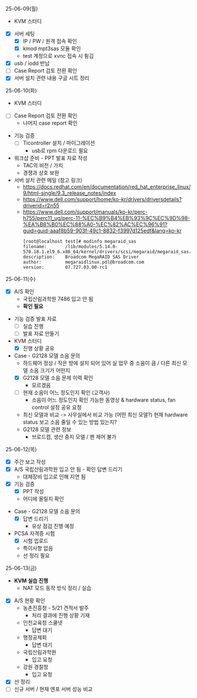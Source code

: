 25-06-09(월)
- KVM 스터디
- [x] 서버 세팅
	- [x] IP / PW / 원격 접속 확인
	- [x] kmod mpt3sas 모듈 확인
	- test 계정으로 xvnc 접속 시 튕김
- [x] usb / iodd 반납
- [ ] Case Report 검토 전환 확인
- [x] 서버 설치 관련 내용 구글 시트 정리

25-06-10(화)
- KVM 스터디
- [ ] Case Report 검토 전환 확인
	- 나머지 case report 확인
- 기능 검증
	- [ ] Ticontroller 설치 / 마이그레이션
		- usb로 rpm 다운로드 필요
-  워크샵 준비 - PPT 발표 자료 작성
	- TAC의 비전 / 가치
	- 경쟁과 상호 보완
- 서버 설치 관련 메일 (참고 링크)
	- https://docs.redhat.com/en/documentation/red_hat_enterprise_linux/9/html-single/9.3_release_notes/index
	- https://www.dell.com/support/home/ko-kr/drivers/driversdetails?driverid=r2n55
	- https://www.dell.com/support/manuals/ko-kr/perc-h755/perc11_ug/perc-11-%EC%B9%B4%EB%93%9C%EC%9D%98-%EA%B8%B0%EC%88%A0-%EC%82%AC%EC%96%91?guid=guid-aaaf8b59-903f-49c1-8832-f3997d125edf&lang=ko-kr
		```
		[root@localhost test]# modinfo megaraid_sas
		filename:       /lib/modules/5.14.0-570.18.1.el9_6.x86_64/kernel/drivers/scsi/megaraid/megaraid_sas.ko.xz
		description:    Broadcom MegaRAID SAS Driver
		author:         megaraidlinux.pdl@broadcom.com
		version:        07.727.03.00-rc1
		```

25-06-11(수)
- [x] A/S 확인
	- 국립산림과학원 7486 입고 안 됨
	- **확인 필요**
- 기능 검증 발표 자료
	- [ ] 실습 진행
	- [ ] 발표 자료 만들기
- KVM 스터디
	- [x] 진행 상황 공유
- Case - G2128 모델 소음 문의
	- 하드웨어 정상 / 작은 방에 설치 되어 있어 실 업무 중 소음이 큼 / 다른 최신 모델 소음 크기가 어떤지
	- [x] G2128 모델 소음 문제 이력 확인
		- 모르겠음
	- [ ] 현재 소음이 어느 정도인지 확인 (고객사)
		- 소음이 어느 정도인지 확인 가능한 동영상 & hardware status, fan control 설정 공유 요청
	- 최신 모델과 비교 -> 사무실에서 비교 가능 (어떤 최신 모델?)
	  현재 hardware status 보고 소음 줄일 수 있는 방법 있는지?
	- G2128 모델 관련 정보
		- 브로드컴, 생산 중지 모델 / 팬 제어 불가

25-06-12(목)
- [x] 주간 보고 작성
- [x] A/S 국립산림과학원 입고 안 됨 - 확인 답변 드리기
	- 대체장비 입고로 인해 지연 됨
- [x] 기능 검증
	- [x] PPT 작성
	- 어디에 올릴지 확인
- Case - G2128 모델 소음 문의
	- [x] 답변 드리기
		- 유상 점검 진행 예정
- PCSA 자격증 시험
	- [x] 시험 업로드
	- 특이사항 없음
	- 선 정리 필요

25-06-13(금)
- **KVM 실습 진행**
	- NAT 모드 동작 방식 정리 / 실습
- [x]  A/S 현황 확인
	-  농촌진흥청 - 5/21 견적서 발주
		- 처리 결과에 진행 상황 기재
	- 인천교육청 스쿨넷
		- 답변 대기
	- 행정공제회
		- 답변 대기
	- 국립산림과학원
		- 입고 요청
	- 강원 경찰청
		- 입고 요청
- [x] 선 정리
- [ ] 신규 서버 / 현재 엔포 서버 성능 비교